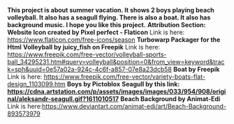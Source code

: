 **This project is about summer vacation.
It shows 2 boys playing beach volleyball. It also has a seagull flying. There is also a boat.
It also has background music. I hope you like this project.**
**Attribution Section:**
**Website Icon created by Pixel perfect - Flaticon** Link is here: https://www.flaticon.com/free-icons/season
**Turbowarp Packager for the Html**
**Volleyball by juicy_fish on Freepik** Link is here: https://www.freepik.com/free-vector/volleyball-sports-ball_34295231.htm#query=volleyball&position=0&from_view=keyword&track=sph&uuid=0e57a02a-924c-4c6f-a857-07e8a23dcb58
**Boat by Freepik** Link is here: https://www.freepik.com/free-vector/variety-boats-flat-design_1103099.htm
**Boys by Pictoblox**
**Seagull by this link: https://cdna.artstation.com/p/assets/images/images/033/954/908/original/aleksandr-seagull.gif?1611010517**
**Beach Background by Animat-Edi** Link is here:https://www.deviantart.com/animat-edi/art/Beach-Background-893573979
